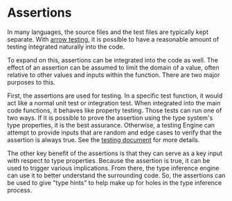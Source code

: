 # Assertions

In many languages, the source files and the test files are typically kept separate. With [arrow testing](arrowTesting.md), it is possible to have a reasonable amount of testing integrated naturally into the code.

To expand on this, assertions can be integrated into the code as well. The effect of an assertion can be assumed to limit the domain of a value, often relative to other values and inputs within the function. There are two major purposes to this.

First, the assertions are used for testing. In a specific test function, it would act like a normal unit test or integration test. When integrated into the main code functions, it behaves like property testing. Those tests can run one of two ways. If it is possible to prove the assertion using the type system's type properties, it is the best assurance. Otherwise, a testing Engine can attempt to provide inputs that are random and edge cases to verify that the assertion is always true. See the [testing document](testing.md) for more details.

The other key benefit of the assertions is that they can serve as a key input with respect to type properties. Because the assertion is true, it can be used to trigger various implications. From there, the type inference engine can use it to better understand the surrounding code. So, the assertions can be used to give "type hints" to help make up for holes in the type inference process.
